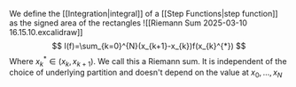 We define the [[Integration|integral]] of a [[Step Functions|step function]] as the signed area of the rectangles
![[Riemann Sum 2025-03-10 16.15.10.excalidraw]]
$$
I(f)=\sum_{k=0}^{N}(x_{k+1}-x_{k})f(x_{k}^{*})
$$
Where $x_{k}^{*}\in(x_{k},x_{k+1})$. We call this a Riemann sum.
It is independent of the choice of underlying partition and doesn't depend on the value at $x_{0},\dots,x_{N}$
